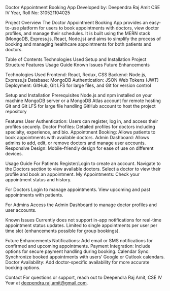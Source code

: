 Doctor Appointment Booking App
Developed by:
Deependra Raj Amit
CSE IV Year, Roll No: 310521104025

Project Overview
The Doctor Appointment Booking App provides an easy-to-use platform for users to book appointments with doctors, view doctor profiles, and manage their schedules. It is built using the MERN stack (MongoDB, Express.js, React, Node.js) and aims to simplify the process of booking and managing healthcare appointments for both patients and doctors.

Table of Contents
Technologies Used
Setup and Installation
Project Structure
Features
Usage Guide
Known Issues
Future Enhancements

Technologies Used
Frontend: React, Redux, CSS
Backend: Node.js, Express.js
Database: MongoDB
Authentication: JSON Web Tokens (JWT)
Deployment: GitHub, Git LFS for large files, and Git for version control

Setup and Installation
Prerequisites
Node.js and npm installed on your machine
MongoDB server or a MongoDB Atlas account for remote hosting
Git and Git LFS for large file handling
GitHub account to host the project repository

Features
User Authentication: Users can register, log in, and access their profiles securely.
Doctor Profiles: Detailed profiles for doctors including specialty, experience, and bio.
Appointment Booking: Allows patients to book appointments with available doctors.
Admin Dashboard: Allows admins to add, edit, or remove doctors and manage user accounts.
Responsive Design: Mobile-friendly design for ease of use on different devices.


Usage Guide
For Patients
Register/Login to create an account.
Navigate to the Doctors section to view available doctors.
Select a doctor to view their profile and book an appointment.
My Appointments: Check your appointment status and history.

For Doctors
Login to manage appointments.
View upcoming and past appointments with patients.

For Admins
Access the Admin Dashboard to manage doctor profiles and user accounts.

Known Issues
Currently does not support in-app notifications for real-time appointment status updates.
Limited to single appointments per user per time slot (enhancements possible for group bookings).

Future Enhancements
Notifications: Add email or SMS notifications for confirmed and upcoming appointments.
Payment Integration: Include options for secure payment handling during booking.
Calendar Sync: Synchronize booked appointments with users’ Google or Outlook calendars.
Doctor Availability: Add doctor-specific availability for more accurate booking options.

Contact
For questions or support, reach out to Deependra Raj Amit, CSE IV Year at deependra.raj.amit@gmail.com.


